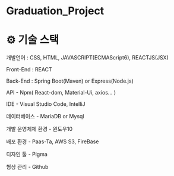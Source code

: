 # Graduation_Project


# ⚙ 기술 스택 

개발언어 : CSS, HTML, JAVASCRIPT(ECMAScript6), REACTJS(JSX)

Front-End : REACT

Back-End : Spring Boot(Maven) or Express(Node.js)

API - Npm( React-dom, Material-Ui, axios... )

IDE - Visual Studio Code, IntelliJ

데이터베이스 - MariaDB or Mysql

개발 운영체제 환경 - 윈도우10

배포 환경 - Paas-Ta, AWS S3, FireBase

디자인 툴 - Pigma

형상 관리 - Github
